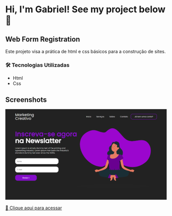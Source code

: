 # Hi, I'm Gabriel! See my project below  👋

## Web Form Registration

Este projeto visa a prática de html e css básicos para a construção de sites.

### 🛠 Tecnologias Utilizadas

- Html
- Css
## Screenshots

![preview](./github/preview.png)

[🔗 Clique aqui para acessar](https://gabrielvictorino8266.github.io/)
